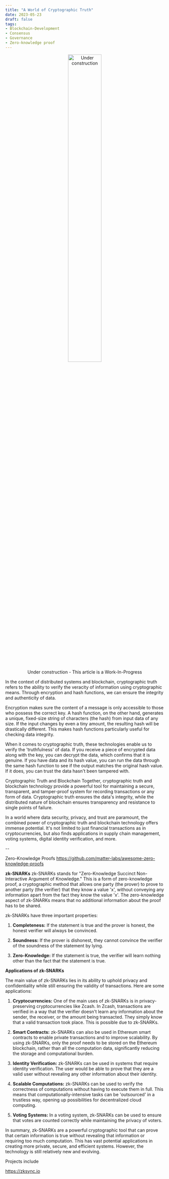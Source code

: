 ```yaml
---
title: "A World of Cryptographic Truth"
date: 2023-05-23
draft: false
tags:
- Blockchain-Development
- Consensus
- Governance 
- Zero-knowledge proof
---
```




<figure style="text-align: center;">
    <img width="50%" src="/images/underconstruction.jpeg" alt="Under construction">
    <div>Under construction - This article is a Work-In-Progress</div>
</figure>

In the context of distributed systems and blockchain, cryptographic truth refers to the ability to verify the veracity of information using cryptographic means. Through encryption and hash functions, we can ensure the integrity and authenticity of data.

Encryption makes sure the content of a message is only accessible to those who possess the correct key. A hash function, on the other hand, generates a unique, fixed-size string of characters (the hash) from input data of any size. If the input changes by even a tiny amount, the resulting hash will be drastically different. This makes hash functions particularly useful for checking data integrity.

When it comes to cryptographic truth, these technologies enable us to verify the 'truthfulness' of data. If you receive a piece of encrypted data along with the key, you can decrypt the data, which confirms that it is genuine. If you have data and its hash value, you can run the data through the same hash function to see if the output matches the original hash value. If it does, you can trust the data hasn't been tampered with.

Cryptographic Truth and Blockchain
Together, cryptographic truth and blockchain technology provide a powerful tool for maintaining a secure, transparent, and tamper-proof system for recording transactions or any form of data. Cryptographic truth ensures the data's integrity, while the distributed nature of blockchain ensures transparency and resistance to single points of failure.

In a world where data security, privacy, and trust are paramount, the combined power of cryptographic truth and blockchain technology offers immense potential. It's not limited to just financial transactions as in cryptocurrencies, but also finds applications in supply chain management, voting systems, digital identity verification, and more.

--

Zero-Knowledge Proofs 
https://github.com/matter-labs/awesome-zero-knowledge-proofs

**zk-SNARKs**
zk-SNARKs stands for "Zero-Knowledge Succinct Non-Interactive Argument of Knowledge." This is a form of zero-knowledge proof, a cryptographic method that allows one party (the prover) to prove to another party (the verifier) that they know a value 'x', without conveying any information apart from the fact they know the value 'x'. The zero-knowledge aspect of zk-SNARKs means that no additional information about the proof has to be shared.

zk-SNARKs have three important properties:

1. **Completeness:** If the statement is true and the prover is honest, the honest verifier will always be convinced.

2. **Soundness:** If the prover is dishonest, they cannot convince the verifier of the soundness of the statement by lying.

3. **Zero-Knowledge:** If the statement is true, the verifier will learn nothing other than the fact that the statement is true.

**Applications of zk-SNARKs**

The main value of zk-SNARKs lies in its ability to uphold privacy and confidentiality while still ensuring the validity of transactions. Here are some applications:

1. **Cryptocurrencies:** One of the main uses of zk-SNARKs is in privacy-preserving cryptocurrencies like Zcash. In Zcash, transactions are verified in a way that the verifier doesn't learn any information about the sender, the receiver, or the amount being transacted. They simply know that a valid transaction took place. This is possible due to zk-SNARKs.

2. **Smart Contracts:** zk-SNARKs can also be used in Ethereum smart contracts to enable private transactions and to improve scalability. By using zk-SNARKs, only the proof needs to be stored on the Ethereum blockchain, rather than all the computation data, significantly reducing the storage and computational burden.

3. **Identity Verification:** zk-SNARKs can be used in systems that require identity verification. The user would be able to prove that they are a valid user without revealing any other information about their identity.

4. **Scalable Computations:** zk-SNARKs can be used to verify the correctness of computations without having to execute them in full. This means that computationally-intensive tasks can be 'outsourced' in a trustless way, opening up possibilities for decentralized cloud computing.

5. **Voting Systems:** In a voting system, zk-SNARKs can be used to ensure that votes are counted correctly while maintaining the privacy of voters.

In summary, zk-SNARKs are a powerful cryptographic tool that can prove that certain information is true without revealing that information or requiring too much computation. This has vast potential applications in creating more private, secure, and efficient systems. However, the technology is still relatively new and evolving.

Projects include 

https://zksync.io

